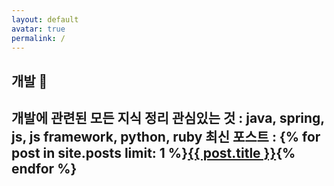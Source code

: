 ```yaml
---
layout: default
avatar: true
permalink: /
---
```

## 개발 🐆
개발에 관련된 모든 지식 정리
	관심있는 것 : java, spring, js, js framework, python, ruby
	최신 포스트 : {% for post in site.posts limit: 1 %}<a href="{{ post.url | prepend: site.baseurl }}">{{ post.title }}</a>{% endfor %}
---
